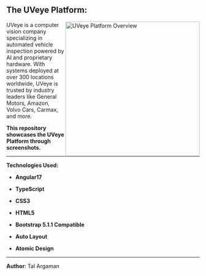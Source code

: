 ## The UVeye Platform:

<img align="right" src="./platform-overview.gif" alt="UVeye Platform Overview" width="350">

UVeye is a computer vision company specializing in automated vehicle inspection powered by AI and proprietary hardware. 
With systems deployed at over 300 locations worldwide, UVeye is trusted by industry leaders like General Motors, Amazon, Volvo Cars, Carmax, and more.

**This repository showcases the UVeye Platform through screenshots.**

---

**Technologies Used:**

- **Angular17**
- **TypeScript**
- **CSS3**
- **HTML5**

- **Bootstrap 5.1.1 Compatible**
- **Auto Layout**
- **Atomic Design**

---

**Author**: Tal Argaman
